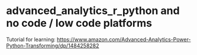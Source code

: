# advanced_analytics_r_python and no code / low code platforms 

Tutorial for learning:
https://www.amazon.com/Advanced-Analytics-Power-Python-Transforming/dp/1484258282
